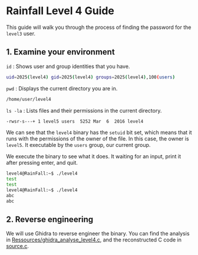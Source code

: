 # Rainfall Level 4 Guide
This guide will walk you through the process of finding the password for the `level3` user.

## 1. Examine your environment
   
`id` : Shows user and group identities that you have.
```bash
uid=2025(level4) gid=2025(level4) groups=2025(level4),100(users)
```
`pwd` : Displays the current directory you are in.
```bash
/home/user/level4
```
`ls -la` : Lists files and their permissions in the current directory.
```bash
-rwsr-s---+ 1 level5 users  5252 Mar  6  2016 level4
```

We can see that the `level4` binary has the `setuid` bit set, which means that it runs with the permissions of the owner of the file. In this case, the owner is `level5`. It executable by the `users` group, our current group.

We execute the binary to see what it does. It waiting for an input, print it after pressing enter, and quit.

```bash
level4@RainFall:~$ ./level4
test
test
level4@RainFall:~$ ./level4
abc
abc
```

## 2. Reverse engineering

We will use Ghidra to reverse engineer the binary.
You can find the analysis in [Ressources/ghidra_analyse_level4.c](Ressources/ghidra_analyse_level4.c), and the reconstructed C code in [source.c](source.c).
